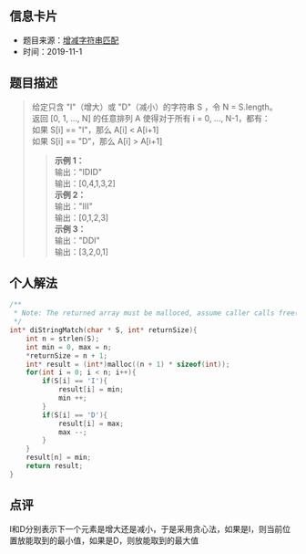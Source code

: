 ## 信息卡片
* 题目来源：[增减字符串匹配](https://leetcode-cn.com/problems/di-string-match/)
* 时间：2019-11-1



## 题目描述
> 给定只含 "I"（增大）或 "D"（减小）的字符串 S ，令 N = S.length。<br>
返回 [0, 1, ..., N] 的任意排列 A 使得对于所有 i = 0, ..., N-1，都有：<br>
如果 S[i] == "I"，那么 A[i] < A[i+1] <br>
如果 S[i] == "D"，那么 A[i] > A[i+1] <br>
>>**示例 1：** <br>
输出："IDID" <br>
输出：[0,4,1,3,2]  <br>
**示例 2：** <br>
输出："III" <br>
输出：[0,1,2,3] <br>
**示例 3：** <br>
输出："DDI" <br>
输出：[3,2,0,1]  <br>


## 个人解法
```c
/**
 * Note: The returned array must be malloced, assume caller calls free().
 */
int* diStringMatch(char * S, int* returnSize){
    int n = strlen(S);
    int min = 0, max = n;
    *returnSize = n + 1;
    int* result = (int*)malloc((n + 1) * sizeof(int));
    for(int i = 0; i < n; i++){
        if(S[i] == 'I'){
            result[i] = min;
            min ++;
        }
        if(S[i] == 'D'){
            result[i] = max;
            max --;
        }
    }
    result[n] = min;
    return result;
}
``` 



## 点评
I和D分别表示下一个元素是增大还是减小，于是采用贪心法，如果是I，则当前位置放能取到的最小值，如果是D，则放能取到的最大值
